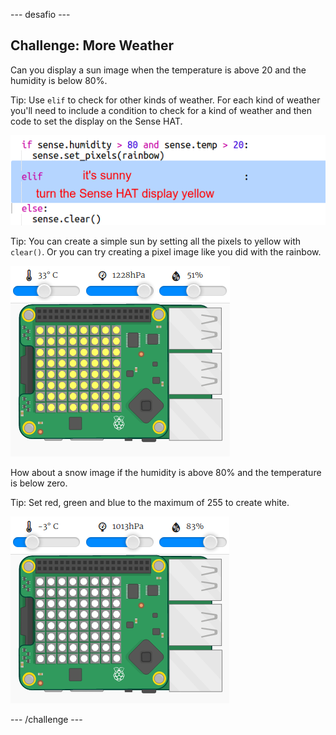 \--- desafio \---

## Challenge: More Weather

Can you display a sun image when the temperature is above 20 and the humidity is below 80%.

Tip: Use `elif` to check for other kinds of weather. For each kind of weather you'll need to include a condition to check for a kind of weather and then code to set the display on the Sense HAT.

![captura de ecrã](images/rainbow-elif.png)

Tip: You can create a simple sun by setting all the pixels to yellow with `clear()`. Or you can try creating a pixel image like you did with the rainbow.

![captura de ecrã](images/rainbow-sun.png)

How about a snow image if the humidity is above 80% and the temperature is below zero.

Tip: Set red, green and blue to the maximum of 255 to create white.

![captura de ecrã](images/rainbow-snow.png)

\--- /challenge \---